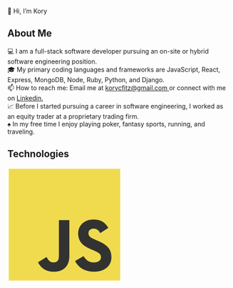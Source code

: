 👋 Hi, I’m Kory

<h2> About Me </h2>
💻 I am a full-stack software developer pursuing an on-site or hybrid software engineering position. <br>
🎓 My primary coding languages and frameworks are JavaScript, React, Express, MongoDB, Node, Ruby, Python, and Django. <br>
📫 How to reach me: Email me at <a href="mailto:korycfitz@gmail.com" target="_blank">
  korycfitz@gmail.com
</a>
 or connect with me on <a href="https://www.linkedin.com/in/kory-fitzgerald/" target="_blank">
  Linkedin.
</a>
<br>
📈 Before I started pursuing a career in software engineering, I worked as an equity trader at a proprietary trading firm. <br>
♠️ In my free time I enjoy playing poker, fantasy sports, running, and traveling. <br>

<h2> Technologies </h2>
<img src="https://github.com/devicons/devicon/blob/master/icons/javascript/javascript-original.svg" alt="JavaScript Icon">
